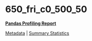 # 650_fri_c0_500_50

[**Pandas Profiling Report**](https://epistasislab.github.io/penn-ml-benchmarks/profile/650_fri_c0_500_50.html)

[Metadata](metadata.yaml) | [Summary Statistics](summary_stats.csv)

